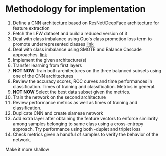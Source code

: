 Methodology for implementation
==============================
1. Define a CNN architecture based on ResNet/DeepFace architecture for feature extraction
2. Fetch the LFW dataset and build a reduced version of it
3. Deal with class imbalance using Guo's class promotion loss term to promote underrepresented classes [link](https://www.microsoft.com/en-us/research/wp-content/uploads/2017/07/one-shot-face.pdf)
4. Deal with class imbalance using SMOTE and Balance Cascade approaches. [link](https://openaccess.thecvf.com/content_CVPRW_2020/papers/w48/Zhang_Class-Balanced_Training_for_Deep_Face_Recognition_CVPRW_2020_paper.pdf)
5. Implement the given architecture(s)
6. Transfer learning from first layers 
7. **NOT NOW** Train both architectures on the three balanced subsets using one of the CNN architectures
8. Review the accuracy scores, ROC curves and time performances in classification. Times of training and classification. Metrics in general.
9. **NOT NOW** Select the best data subset given the metrics.
10. Train the network on the second architecture 
11. Review performance metrics as well as times of training and classification.
12. Duplicate CNN and create siamese network
13. Add extra layer after obtaining the feature vectors to enforce similarity among samples belonging to same class using a cross-entropy approach. Try performance using both -duplet and triplet loss
14. Check metrics given a handful of samples to verify the behavior of the network. 

Make it more shallow
